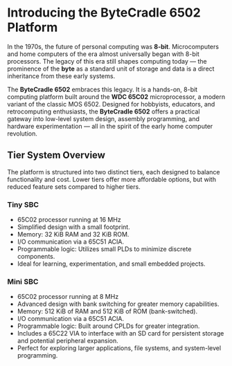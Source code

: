 # Introducing the ByteCradle 6502 Platform

In the 1970s, the future of personal computing was **8-bit**. Microcomputers and
home computers of the era almost universally began with 8-bit processors. The
legacy of this era still shapes computing today — the prominence of the **byte**
as a standard unit of storage and data is a direct inheritance from these early
systems.

The **ByteCradle 6502** embraces this legacy. It is a hands-on, 8-bit computing
platform built around the **WDC 65C02** microprocessor, a modern variant of the
classic MOS 6502. Designed for hobbyists, educators, and retrocomputing
enthusiasts, the **ByteCradle 6502** offers a practical gateway into low-level
system design, assembly programming, and hardware experimentation — all in the
spirit of the early home computer revolution.

## Tier System Overview

The platform is structured into two distinct tiers, each designed to balance
functionality and cost. Lower tiers offer more affordable options, but with
reduced feature sets compared to higher tiers.

### Tiny SBC

- 65C02 processor running at 16 MHz
- Simplified design with a small footprint.
- Memory: 32 KiB RAM and 32 KiB ROM.
- I/O communication via a 65C51 ACIA.
- Programmable logic: Utilizes small PLDs to minimize discrete components.
- Ideal for learning, experimentation, and small embedded projects.

### Mini SBC

- 65C02 processor running at 8 MHz
- Advanced design with bank switching for greater memory capabilities.
- Memory: 512 KiB of RAM and 512 KiB of ROM (bank-switched).
- I/O communication via a 65C51 ACIA.
- Programmable logic: Built around CPLDs for greater integration.
- Includes a 65C22 VIA to interface with an SD card for persistent
  storage and potential peripheral expansion.
- Perfect for exploring larger applications, file systems, and
  system-level programming.